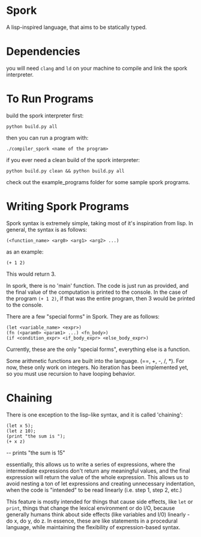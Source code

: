 # Spork
A lisp-inspired language, that aims to be statically typed.

# Dependencies
you will need `clang` and `ld` on your machine to compile and link the spork interpreter.

# To Run Programs
build the spork interpreter first:
```
python build.py all
```
then you can run a program with:
```
./compiler_spork <name of the program>
```

if you ever need a clean build of the spork interpreter:

```
python build.py clean && python build.py all
```

check out the example_programs folder for some sample spork programs.

# Writing Spork Programs
Spork syntax is extremely simple, taking most of it's inspiration from lisp. In general, the syntax is as follows:
```
(<function_name> <arg0> <arg1> <arg2> ...)
```
as an example:
```
(+ 1 2)
```
This would return 3.


In spork, there is no 'main' function. The code is just run as provided, and the final value of the computation is printed to the console. In the case of the program `(+ 1 2)`, if that was the entire program, then 3 would be printed to the console.


There are a few "special forms" in Spork. They are as follows:
```
(let <variable_name> <expr>)
(fn (<param0> <param1> ...) <fn_body>)
(if <condition_expr> <if_body_expr> <else_body_expr>)
```
Currently, these are the only "special forms", everything else is a function.


Some arithmetic functions are built into the language. (==, +, -, /, *). For now, these only work on integers. No iteration has been implemented yet, so you must use recursion to have looping behavior.


# Chaining
There is one exception to the lisp-like syntax, and it is called 'chaining':

```
(let x 5);
(let z 10);
(print "the sum is ");
(+ x z)
```
-- prints "the sum is 15"

essentially, this allows us to write a series of expressions, where the intermediate expressions don't return any meaningful values, and the final expression will return the value of the whole expression. This allows us to avoid nesting a ton of let expressions and creating unnecessary indentation, when the code is "intended" to be read linearly (i.e. step 1, step 2, etc.)


This feature is mostly intended for things that cause side effects, like `let` or `print`, things that change the lexical environment or do I/O, because generally humans think about side effects (like variables and I/0) linearly - do x, do y, do z. In essence, these are like statements in a procedural language, while maintaining the flexibility of expression-based syntax. 
